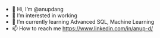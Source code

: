 - 👋 Hi, I’m @anupdang
- 👀 I’m interested in working 
- 🌱 I’m currently learning Advanced SQL, Machine Learning
- 📫 How to reach me https://www.linkedin.com/in/anup-d/

